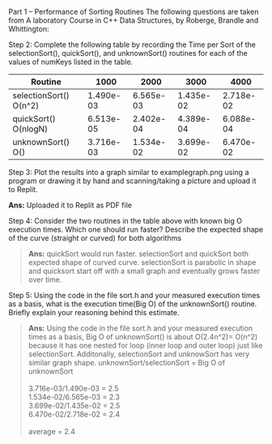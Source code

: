 Part 1 – Performance of Sorting Routines
The following questions are taken from A laboratory Course in C++ Data Structures, by Roberge, Brandle and Whittington:

Step 2: Complete the following table by recording the Time per Sort of the selectionSort(), quickSort(), and unknownSort() routines for each of the values of numKeys listed in the table.

| Routine | 1000| 2000  | 3000 | 4000 | 
| ---     | ----|----   | ---  | ---  |
|selectionSort() O(n^2) |   1.490e-03   | 6.565e-03   |1.435e-02   |2.718e-02   |
|quickSort() O(nlogN) |6.513e-05  |2.402e-04    |4.389e-04  |6.088e-04   |
| unknownSort() O()|3.716e-03     |1.534e-02     |3.699e-02   |6.470e-02   |

Step 3: Plot the results into a graph similar to examplegraph.png using a program or drawing it by hand and scanning/taking a picture and upload it to Replit.

**Ans:** Uploaded it to Replit as PDF file

Step 4: Consider the two routines in the table above with known big O execution times. Which one should run faster? Describe the expected shape of the curve (straight or curved) for both algorithms 

> **Ans:** quickSort would run faster. selectionSort and quickSort both expected shape of curved curve. selectionSort is parabolic in shape and quicksort start off with a small graph and eventually grows faster over time.


Step 5: Using the code in the file sort.h and your measured execution times as a basis, what is the execution time(Big O) of the unknownSort() routine.  Briefly explain your reasoning behind this estimate.

> **Ans:** Using the code in the file sort.h and your measured execution times as a basis, Big O of unknownSort() is about O(2.4n^2)= O(n^2) because it has one nested for loop (inner loop and outer loop) just like selectionSort. Additonally, selectionSort and unknowSort has very similar graph shape. 
unknownSort/selectionSort = Big O of unknownSort<br><br>
3.716e-03/1.490e-03 = 2.5<br>
1.534e-02/6.565e-03 = 2.3<br>
3.699e-02/1.435e-02 = 2.5<br>
6.470e-02/2.718e-02 = 2.4<br><br>
average = 2.4